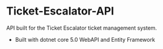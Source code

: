 # Ticket-Escalator-API
API built for the Ticket Escalator ticket management system.

- Built with dotnet core 5.0 WebAPI and Entity Framework
